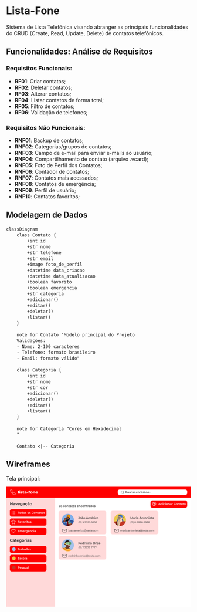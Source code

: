 # Lista-Fone

Sistema de Lista Telefônica visando abranger as principais funcionalidades do CRUD (Create, Read, Update, Delete) de contatos telefônicos.

## Funcionalidades: Análise de Requisitos

### Requisitos Funcionais:

- **RF01**: Criar contatos;
- **RF02**: Deletar contatos;
- **RF03**: Alterar contatos;
- **RF04**: Listar contatos de forma total;
- **RF05**: Filtro de contatos;
- **RF06**: Validação de telefones;

### Requisitos Não Funcionais:

- **RNF01**: Backup de contatos;
- **RNF02**: Categorias/grupos de contatos;
- **RNF03**: Campo de e-mail para enviar e-mails ao usuário;
- **RNF04**: Compartilhamento de contato (arquivo .vcard);
- **RNF05**: Foto de Perfil dos Contatos;
- **RNF06**: Contador de contatos;
- **RNF07**: Contatos mais acessados;
- **RNF08**: Contatos de emergência;
- **RNF09**: Perfil de usuário;
- **RNF10**: Contatos favoritos;

## Modelagem de Dados

```mermaid
classDiagram
    class Contato {
        +int id 
        +str nome
        +str telefone
        +str email
        +image foto_de_perfil
        +datetime data_criacao
        +datetime data_atualizacao
        +boolean favorito
        +boolean emergencia
        +str categoria
        +adicionar()
        +editar()
        +deletar()
        +listar()
    }
    
    note for Contato "Modelo principal do Projeto
    Validações:
    - Nome: 2-100 caracteres
    - Telefone: formato brasileiro
    - Email: formato válido"

    class Categoria {
        +int id
        +str nome
        +str cor
        +adicionar()
        +deletar()
        +editar()
        +listar()
    }

    note for Categoria "Cores em Hexadecimal
    "

    Contato <|-- Categoria
```

## Wireframes

Tela principal:

<img src="./docs/images/Tela Principal.png" alt = "Tela Principal da Aplicação"> 